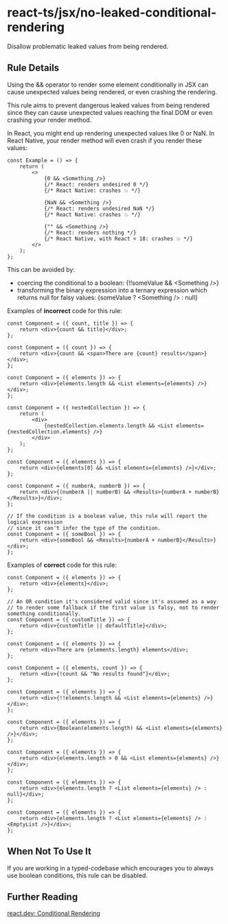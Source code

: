 # react-ts/jsx/no-leaked-conditional-rendering

Disallow problematic leaked values from being rendered.

## Rule Details

Using the && operator to render some element conditionally in JSX can cause unexpected values being rendered, or even crashing the rendering.

This rule aims to prevent dangerous leaked values from being rendered since they can cause unexpected values reaching the final DOM or even crashing your render method.

In React, you might end up rendering unexpected values like 0 or NaN. In React Native, your render method will even crash if you render these values:

```tsx
const Example = () => {
    return (
        <>
            {0 && <Something />}
            {/* React: renders undesired 0 */}
            {/* React Native: crashes 💥 */}

            {NaN && <Something />}
            {/* React: renders undesired NaN */}
            {/* React Native: crashes 💥 */}

            {"" && <Something />}
            {/* React: renders nothing */}
            {/* React Native, with React < 18: crashes 💥 */}
        </>
    );
};
```

This can be avoided by:

- coercing the conditional to a boolean: {!!someValue && \<Something />}
- transforming the binary expression into a ternary expression which returns null for falsy values: {someValue ? \<Something /> : null}

Examples of **incorrect** code for this rule:

```tsx
const Component = ({ count, title }) => {
    return <div>{count && title}</div>;
};
```

```tsx
const Component = ({ count }) => {
    return <div>{count && <span>There are {count} results</span>}</div>;
};
```

```tsx
const Component = ({ elements }) => {
    return <div>{elements.length && <List elements={elements} />}</div>;
};
```

```tsx
const Component = ({ nestedCollection }) => {
    return (
        <div>
            {nestedCollection.elements.length && <List elements={nestedCollection.elements} />}
        </div>
    );
};
```

```tsx
const Component = ({ elements }) => {
    return <div>{elements[0] && <List elements={elements} />}</div>;
};
```

```tsx
const Component = ({ numberA, numberB }) => {
    return <div>{(numberA || numberB) && <Results>{numberA + numberB}</Results>}</div>;
};
```

```tsx
// If the condition is a boolean value, this rule will report the logical expression
// since it can't infer the type of the condition.
const Component = ({ someBool }) => {
    return <div>{someBool && <Results>{numberA + numberB}</Results>}</div>;
};
```

Examples of **correct** code for this rule:

```tsx
const Component = ({ elements }) => {
    return <div>{elements}</div>;
};
```

```tsx
// An OR condition it's considered valid since it's assumed as a way
// to render some fallback if the first value is falsy, not to render something conditionally.
const Component = ({ customTitle }) => {
    return <div>{customTitle || defaultTitle}</div>;
};
```

```tsx
const Component = ({ elements }) => {
    return <div>There are {elements.length} elements</div>;
};
```

```tsx
const Component = ({ elements, count }) => {
    return <div>{!count && "No results found"}</div>;
};
```

```tsx
const Component = ({ elements }) => {
    return <div>{!!elements.length && <List elements={elements} />}</div>;
};
```

```tsx
const Component = ({ elements }) => {
    return <div>{Boolean(elements.length) && <List elements={elements} />}</div>;
};
```

```tsx
const Component = ({ elements }) => {
    return <div>{elements.length > 0 && <List elements={elements} />}</div>;
};
```

```tsx
const Component = ({ elements }) => {
    return <div>{elements.length ? <List elements={elements} /> : null}</div>;
};
```

```tsx
const Component = ({ elements }) => {
    return <div>{elements.length ? <List elements={elements} /> : <EmptyList />}</div>;
};
```

## When Not To Use It

If you are working in a typed-codebase which encourages you to always use boolean conditions, this rule can be disabled.

## Further Reading

[react.dev: Conditional Rendering](https://react.dev/learn/conditional-rendering)
